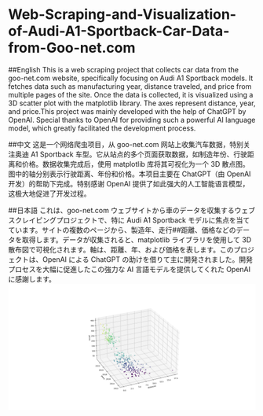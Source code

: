 # Web-Scraping-and-Visualization-of-Audi-A1-Sportback-Car-Data-from-Goo-net.com

##English
This is a web scraping project that collects car data from the goo-net.com website, specifically focusing on Audi A1 Sportback models. It fetches data such as manufacturing year, distance traveled, and price from multiple pages of the site. Once the data is collected, it is visualized using a 3D scatter plot with the matplotlib library. The axes represent distance, year, and price.This project was mainly developed with the help of ChatGPT by OpenAI. Special thanks to OpenAI for providing such a powerful AI language model, which greatly facilitated the development process.

##中文
这是一个网络爬虫项目，从 goo-net.com 网站上收集汽车数据，特别关注奥迪 A1 Sportback 车型。它从站点的多个页面获取数据，如制造年份、行驶距离和价格。数据收集完成后，使用 matplotlib 库将其可视化为一个 3D 散点图。图中的轴分别表示行驶距离、年份和价格。本项目主要在 ChatGPT（由 OpenAI 开发）的帮助下完成。特别感谢 OpenAI 提供了如此强大的人工智能语言模型，这极大地促进了开发过程。

##日本語
これは、goo-net.com ウェブサイトから車のデータを収集するウェブスクレイピングプロジェクトで、特に Audi A1 Sportback モデルに焦点を当てています。サイトの複数のページから、製造年、走行##距離、価格などのデータを取得します。データが収集されると、matplotlib ライブラリを使用して 3D 散布図で可視化されます。軸は、距離、年、および価格を表します。このプロジェクトは、OpenAI による ChatGPT の助けを借りて主に開発されました。開発プロセスを大幅に促進したこの強力な AI 言語モデルを提供してくれた OpenAI に感謝します。
![Scatter Plot](Figure_1.png)
